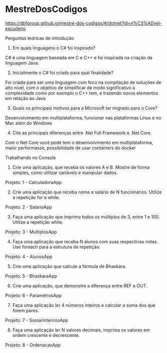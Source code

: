 # MestreDosCodigos
https://db1group.github.io/mestre-dos-codigos/#/dotnet?id=n%C3%ADvel-escudeiro

Perguntas teóricas de introdução

1) Em quais linguagens o C# foi inspirado?  

C# é uma linguagem baseada em C e C++ e foi inspirada na criação da linguagem Java.

2) Inicialmente o C# foi criado para qual finalidade?

Foi criada para ser uma linguagem com foco na compilação de soluções de alto nível, com o objetivo de simplificar de modo significativo a complexidade como por exemplo o C++ tem, e trazendo novos elementos em relação ao Java

3) Quais os principais motivos para a Microsoft ter migrado para o Core?

Desenvolvimento em multiplataforma, funcionar nas plataformas Linux e no Mac além do Windows

4) Cite as principais diferenças entre .Net Full Framework e .Net Core.

Com o Net Core você pode tem o desenvolvimento em multiplataforma, maior performasse, possibilidade de usar containers do docker

Trabalhando no Console

1) Crie uma aplicação, que receba os valores A e B. Mostre de forma simples, como utilizar variáveis e manipular dados.

Projeto: 1 - CalculadoraApp

2) Crie uma aplicação que receba nome e salário de N funcionários. Utilize a repetição for e while.

Projeto: 2 - SalarioApp

3) Faça uma aplicação que imprima todos os múltiplos de 3, entre 1 e 100. Utilize a repetição while.

Projeto: 3 - MultiplosApp

4) Faça uma aplicação que receba N alunos com suas respectivas notas. Use foreach para a estrutura de repetição.

Projeto: 4 - AlunosApp

5) Crie uma aplicação que calcule a fórmula de Bhaskara.

Projeto: 5 - BhaskaraApp

6) Crie uma aplicação, que demonstre a diferença entre REF e OUT.

Projeto: 6 - ParametrosApp

7) Faça uma aplicação ler 4 números inteiros e calcular a soma dos que forem pares.

Projeto: 7 - SomarInterirosApp

8) Faça uma aplicação ler N valores decimais, imprima os valores em ordem crescente e decrescente.

Projeto: 8 - OrdenacaoApp

